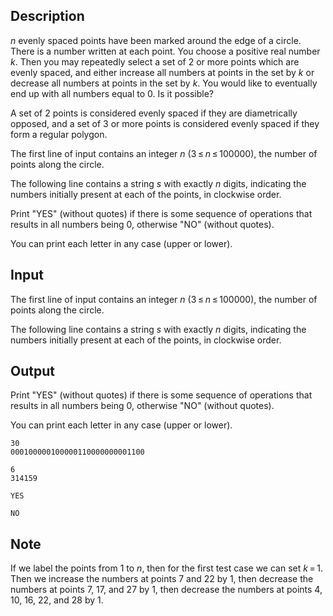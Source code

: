 ## Description

<div><p><span class="tex-span"><i>n</i></span> evenly spaced points have been marked around the edge of a circle. There is a number written at each point. You choose a positive real number <span class="tex-span"><i>k</i></span>. Then you may repeatedly select a set of <span class="tex-span">2</span> or more points which are evenly spaced, and either increase all numbers at points in the set by <span class="tex-span"><i>k</i></span> or decrease all numbers at points in the set by <span class="tex-span"><i>k</i></span>. You would like to eventually end up with all numbers equal to <span class="tex-span">0</span>. Is it possible?</p><p>A set of <span class="tex-span">2</span> points is considered evenly spaced if they are diametrically opposed, and a set of <span class="tex-span">3</span> or more points is considered evenly spaced if they form a regular polygon.</p></div><div class="input-specification"><p>The first line of input contains an integer <span class="tex-span"><i>n</i></span> (<span class="tex-span">3 ≤ <i>n</i> ≤ 100000</span>), the number of points along the circle.</p><p>The following line contains a string <span class="tex-span"><i>s</i></span> with exactly <span class="tex-span"><i>n</i></span> digits, indicating the numbers initially present at each of the points, in clockwise order.</p></div><div class="output-specification"><p>Print "<span class="tex-font-style-tt">YES</span>" (without quotes) if there is some sequence of operations that results in all numbers being <span class="tex-span">0</span>, otherwise "<span class="tex-font-style-tt">NO</span>" (without quotes).</p><p>You can print each letter in any case (upper or lower).</p></div>

## Input

<p>The first line of input contains an integer <span class="tex-span"><i>n</i></span> (<span class="tex-span">3 ≤ <i>n</i> ≤ 100000</span>), the number of points along the circle.</p><p>The following line contains a string <span class="tex-span"><i>s</i></span> with exactly <span class="tex-span"><i>n</i></span> digits, indicating the numbers initially present at each of the points, in clockwise order.</p>

## Output

<p>Print "<span class="tex-font-style-tt">YES</span>" (without quotes) if there is some sequence of operations that results in all numbers being <span class="tex-span">0</span>, otherwise "<span class="tex-font-style-tt">NO</span>" (without quotes).</p><p>You can print each letter in any case (upper or lower).</p>





```input1
30
000100000100000110000000001100

```




```input2
6
314159

```




```output1
YES

```




```output2
NO

```



## Note

<p>If we label the points from <span class="tex-span">1</span> to <span class="tex-span"><i>n</i></span>, then for the first test case we can set <span class="tex-span"><i>k</i> = 1</span>. Then we increase the numbers at points <span class="tex-span">7</span> and <span class="tex-span">22</span> by <span class="tex-span">1</span>, then decrease the numbers at points <span class="tex-span">7</span>, <span class="tex-span">17</span>, and <span class="tex-span">27</span> by <span class="tex-span">1</span>, then decrease the numbers at points <span class="tex-span">4</span>, <span class="tex-span">10</span>, <span class="tex-span">16</span>, <span class="tex-span">22</span>, and <span class="tex-span">28</span> by <span class="tex-span">1</span>.</p>
